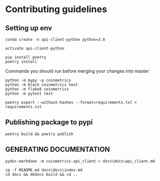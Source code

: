 # Contributing guidelines


## Setting up env
```
conda create -n api-client-python python=3.8

activate api-client-python

pip install poetry
poetry install
```

Commands you should run before merging your changes into master
```
python -m mypy -p coinmetrics
python -m black coinmetrics test
python -m flake8 coinmetrics
python -m pytest test

poetry export --without-hashes --format=requirements.txt > requirements.txt
```


## Publishing package to pypi

```
poetry build && poetry publish
```


## GENERATING DOCUMENTATION

```
pydoc-markdown -m coinmetrics.api_client > docs\docs\api_client.md

cp -f README.md docs\docs\index.md
cd docs && mkdocs build && cd ..
```
